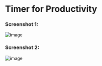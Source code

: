 # Timer for Productivity

### Screenshot 1:

![image](https://github.com/user-attachments/assets/581b1182-508d-48eb-b18e-8ce5cf37802f)

### Screenshot 2:

![image](https://github.com/user-attachments/assets/9ed80315-0f71-4bcd-8972-d0ef33e05072)
